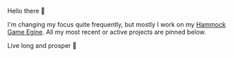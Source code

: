 Hello there 👋

I'm changing my focus quite frequently, but mostly I work on my [Hammock Game Egine](https://github.com/elliahu/HammockEngine). All my most recent or active projects are pinned below.

Live long and prosper 🖖

